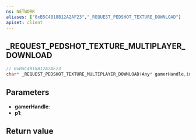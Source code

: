 ```yaml
---
ns: NETWORK
aliases: ["0xB5C4B18B12A2AF23","_REQUEST_PEDSHOT_TEXTURE_DOWNLOAD"]
apiset: client
---
```

## _REQUEST_PEDSHOT_TEXTURE_MULTIPLAYER_DOWNLOAD

```c
// 0xB5C4B18B12A2AF23
char* _REQUEST_PEDSHOT_TEXTURE_MULTIPLAYER_DOWNLOAD(Any* gamerHandle,int p1);
```


## Parameters
* **gamerHandle**:
* **p1**:

## Return value